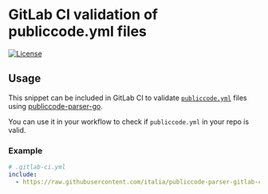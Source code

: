 # GitLab CI validation of publiccode.yml files

[![License](https://img.shields.io/badge/license-MIT-lightgrey.svg)](https://github.com/italia/publiccode-parser-gitlab-ci/blob/master/LICENSE)

## Usage

This snippet can be included in GitLab CI to validate
[`publiccode.yml`](https://github.com/italia/publiccode.yml)
files using [publiccode-parser-go](https://github.com/italia/publiccode-parser-go).

You can use it in your workflow to check if `publiccode.yml` in your repo is valid.

### Example

```yml
# .gitlab-ci.yml
include:
  - https://raw.githubusercontent.com/italia/publiccode-parser-gitlab-ci/main/publiccode-validation.yml
```
